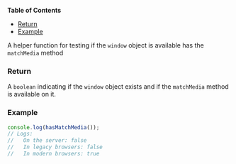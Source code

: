 <!-- START doctoc generated TOC please keep comment here to allow auto update -->
<!-- DON'T EDIT THIS SECTION, INSTEAD RE-RUN doctoc TO UPDATE -->
**Table of Contents**

- [Return](#return)
- [Example](#example)

<!-- END doctoc generated TOC please keep comment here to allow auto update -->

 A helper function for testing if the `window` object is 
 available has the `matchMedia` method

 ### Return
 A `boolean` indicating if the `window` object exists and if the `matchMedia` 
 method is available on it.

### Example
```js static
console.log(hasMatchMedia());
// Logs:
//   On the server: false
//   In legacy browsers: false
//   In modern browsers: true
```
